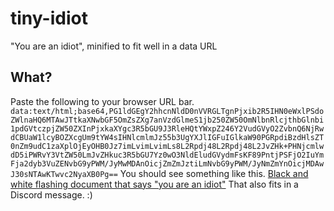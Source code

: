 # tiny-idiot
"You are an idiot", minified to fit well in a data URL

## What?
Paste the following to your browser URL bar.
`data:text/html;base64,PG1ldGEgY2hhcnNldD0nVVRGLTgnPjxib2R5IHN0eWxlPSdoZWlnaHQ6MTAwJTtkaXNwbGF5OmZsZXg7anVzdGlmeS1jb250ZW50OmNlbnRlcjthbGlnbi1pdGVtczpjZW50ZXInPjxkaXYgc3R5bGU9J3RleHQtYWxpZ246Y2VudGVyO2ZvbnQ6NjRwdCBUaW1lcyBOZXcgUm9tYW4sIHNlcmlmJz55b3UgYXJlIGFuIGlkaW90PGRpdiBzdHlsZT0nZm9udC1zaXplOjEyOHB0Jz7imLvimLvimLs8L2Rpdj48L2Rpdj48L2JvZHk+PHNjcmlwdD5iPWRvY3VtZW50LmJvZHkuc3R5bGU7Yz0wO3NldEludGVydmFsKF89PntjPSFjO2IuYmFja2dyb3VuZENvbG9yPWM/JyMwMDAnOicjZmZmJztiLmNvbG9yPWM/JyNmZmYnOicjMDAwJ30sNTAwKTwvc2NyaXB0Pg==`
You should see something like this.
[Black and white flashing document that says "you are an idiot"](example.gif)
That also fits in a Discord message. :)
